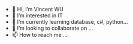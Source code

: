 - 👋 Hi, I’m Vincent WU
- 👀 I’m interested in IT
- 🌱 I’m currently learning database, c#, python...
- 💞️ I’m looking to collaborate on ...
- 📫 How to reach me ...

<!---
dokkaeb1/dokkaeb1 is a ✨ special ✨ repository because its `README.md` (this file) appears on your GitHub profile.
You can click the Preview link to take a look at your changes.
--->
